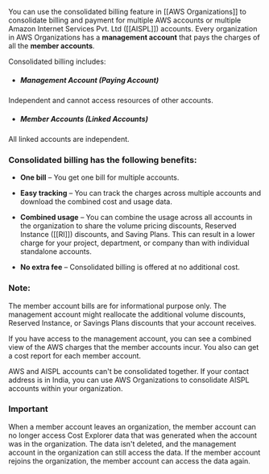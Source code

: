 You can use the consolidated billing feature in [[AWS Organizations]] to consolidate billing and payment for multiple AWS accounts or multiple Amazon Internet Services Pvt. Ltd ([[AISPL]]) accounts. Every organization in AWS Organizations has a **management account** that pays the charges of all the **member accounts**.

Consolidated billing includes:

- ##### Management Account (Paying Account) 
Independent and cannot access resources of other accounts.

- ##### Member Accounts (Linked Accounts)
All linked accounts are independent.

### Consolidated billing has the following benefits:

-   **One bill** – You get one bill for multiple accounts.
    
-   **Easy tracking** – You can track the charges across multiple accounts and download the combined cost and usage data.
    
-   **Combined usage** – You can combine the usage across all accounts in the organization to share the volume pricing discounts, Reserved Instance ([[RI]]) discounts, and Saving Plans. This can result in a lower charge for your project, department, or company than with individual standalone accounts. 
    
-   **No extra fee** – Consolidated billing is offered at no additional cost.
    

### Note:

The member account bills are for informational purpose only. The management account might reallocate the additional volume discounts, Reserved Instance, or Savings Plans discounts that your account receives.

If you have access to the management account, you can see a combined view of the AWS charges that the member accounts incur. You also can get a cost report for each member account.

AWS and AISPL accounts can't be consolidated together. If your contact address is in India, you can use AWS Organizations to consolidate AISPL accounts within your organization.

### Important

When a member account leaves an organization, the member account can no longer access Cost Explorer data that was generated when the account was in the organization. The data isn't deleted, and the management account in the organization can still access the data. If the member account rejoins the organization, the member account can access the data again.